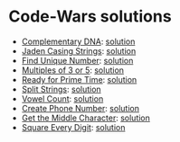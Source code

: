 # Code-Wars solutions
- [Complementary DNA](https://www.codewars.com/kata/554e4a2f232cdd87d9000038): [solution](./complementary-dna//index.ts)
- [Jaden Casing Strings](https://www.codewars.com/kata/5390bac347d09b7da40006f6): [solution](./jaden-casing/index.ts)
- [Find Unique Number](https://www.codewars.com/kata/585d7d5adb20cf33cb000235): [solution](./find-unique-number/index.ts)
- [Multiples of 3 or 5](https://www.codewars.com/kata/514b92a657cdc65150000006): [solution](./multiples-3-5/index.ts)
- [Ready for Prime Time](https://www.codewars.com/kata/521ef596c106a935c0000519): [solution](./prime-time/index.ts)
- [Split Strings](https://www.codewars.com/kata/515de9ae9dcfc28eb6000001): [solution](./split-strings/index.ts)
- [Vowel Count](https://www.codewars.com/kata/54ff3102c1bad923760001f3): [solution](./vowel-count/index.ts)
- [Create Phone Number](https://www.codewars.com/kata/525f50e3b73515a6db000b83): [solution](./create-phone-number/index.ts)
- [Get the Middle Character](https://www.codewars.com/kata/56747fd5cb988479af000028): [solution](./get-middle-character/index.ts)
- [Square Every Digit](https://www.codewars.com/kata/546e2562b03326a88e000020): [solution](./square-every-digit/index.ts)